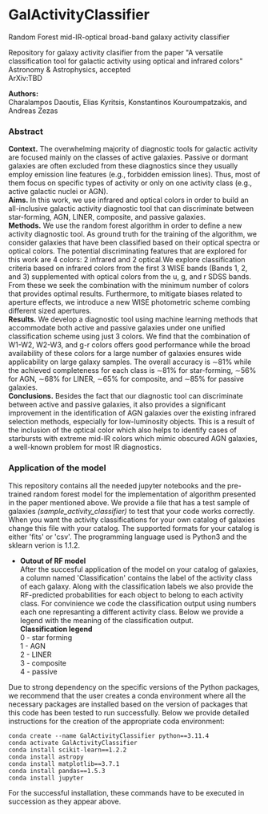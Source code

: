 # GalActivityClassifier
Random Forest mid-IR-optical broad-band galaxy activity classifier

Repository for galaxy activity clasifier from the paper "A versatile classification tool for galactic activity using optical and infrared colors"\
Astronomy & Astrophysics, accepted\
ArXiv:TBD

**Authors:**\
Charalampos Daoutis, Elias Kyritsis, Konstantinos Kouroumpatzakis, and Andreas Zezas

### Abstract 
**Context.** The overwhelming majority of diagnostic tools for galactic activity are focused mainly on the classes of active galaxies.
Passive or dormant galaxies are often excluded from these diagnostics since they usually employ emission line features (e.g., forbidden
emission lines). Thus, most of them focus on specific types of activity or only on one activity class (e.g., active galactic nuclei or AGN). \
**Aims.** In this work, we use infrared and optical colors in order to build an all-inclusive galactic activity diagnostic tool that can
discriminate between star-forming, AGN, LINER, composite, and passive galaxies. \
**Methods.** We use the random forest algorithm in order to define a new activity diagnostic tool. As ground truth for the training of the 
algorithm, we consider galaxies that have been classified based on their optical spectra or optical colors. The potential discriminating
features that are explored for this work are 4 colors: 2 infrared and 2 optical.We explore classification criteria based on infrared colors
from the first 3 WISE bands (Bands 1, 2, and 3) supplemented with optical colors from the u, g, and r SDSS bands. From these we
seek the combination with the minimum number of colors that provides optimal results. Furthermore, to mitigate biases related to
aperture effects, we introduce a new WISE photometric scheme combing different sized apertures. \
**Results.** We develop a diagnostic tool using machine learning methods that accommodate both active and passive galaxies under
one unified classification scheme using just 3 colors. We find that the combination of W1-W2, W2-W3, and g-r colors offers good
performance while the broad availability of these colors for a large number of galaxies ensures wide applicability on large galaxy
samples. The overall accuracy is ∼81% while the achieved completeness for each class is ∼81% for star-forming, ∼56% for AGN,
∼68% for LINER, ∼65% for composite, and ∼85% for passive galaxies. \
**Conclusions.** Besides the fact that our diagnostic tool can discriminate between active and passive galaxies, it also provides a significant
improvement in the identification of AGN galaxies over the existing infrared selection methods, especially for low-luminosity
objects. This is a result of the inclusion of the optical color which also helps to identify cases of starbursts with extreme mid-IR colors
which mimic obscured AGN galaxies, a well-known problem for most IR diagnostics.

### Application of the model
This repository contains all the needed jupyter notebooks and the pre-trained random forest model for the implementation of algorithm presented in the paper mentioned above. We provide a file that has a test sample of galaxies *(sample_activity_classifier)* to test that your code works correctly. When you want the activity classifications for your own catalog of galaxies change this file with your catalog. The supported formats for your catalog is either 'fits' or 'csv'. The programming language used is Python3 and the sklearn verion is 1.1.2. 
- **Outout of RF model**\
After the succesful application of the model on your catalog of galaxies, a column named 'Classification' contains the label of the activity class of each galaxy. Along with the classification labels we also provide the RF-predicted probabilities for each object to belong to each activity class. For convinience we code the classification output using numbers each one represanting a different activity class. Below we provide a legend with the meaning of the classification output. \
**Classification legend** \
0 - star forming \
1 - AGN \
2 - LINER \
3 - composite \
4 - passive 

Due to strong dependency on the specific versions of the Python packages, we recommend that the user creates a conda environment where all the necessary packages are installed based on the version of packages that this code has been tested to run successfully. Below we provide detailed instructions for the creation of the appropriate coda environment:
```
conda create --name GalActivityClassifier python==3.11.4
conda activate GalActivityClassifier
conda install scikit-learn==1.2.2
conda install astropy
conda install matplotlib==3.7.1
conda install pandas==1.5.3
conda install jupyter
```
For the successful installation, these commands have to be executed in succession as they appear above.
